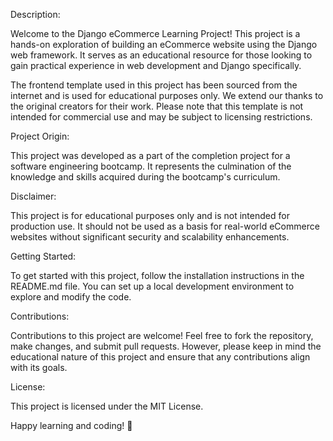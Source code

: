 Description:

Welcome to the Django eCommerce Learning Project! This project is a hands-on exploration of building an eCommerce website using the Django web framework. It serves as an educational resource for those looking to gain practical experience in web development and Django specifically.

The frontend template used in this project has been sourced from the internet and is used for educational purposes only. We extend our thanks to the original creators for their work. Please note that this template is not intended for commercial use and may be subject to licensing restrictions.

Project Origin:

This project was developed as a part of the completion project for a software engineering bootcamp. It represents the culmination of the knowledge and skills acquired during the bootcamp's curriculum.

Disclaimer:

This project is for educational purposes only and is not intended for production use. It should not be used as a basis for real-world eCommerce websites without significant security and scalability enhancements.

Getting Started:

To get started with this project, follow the installation instructions in the README.md file. You can set up a local development environment to explore and modify the code.

Contributions:

Contributions to this project are welcome! Feel free to fork the repository, make changes, and submit pull requests. However, please keep in mind the educational nature of this project and ensure that any contributions align with its goals.

License:

This project is licensed under the MIT License.

Happy learning and coding! 🚀

<!-- 
# E-commerce-Multikart
![multikart image](multikart.png) -->



